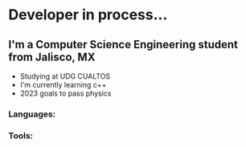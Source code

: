 # Developer in process...

## I'm a Computer Science Engineering student from Jalisco, MX

- Studying at UDG CUALTOS
- I'm currently learning c++
- 2023 goals to pass physics


### Languages:


### Tools:
